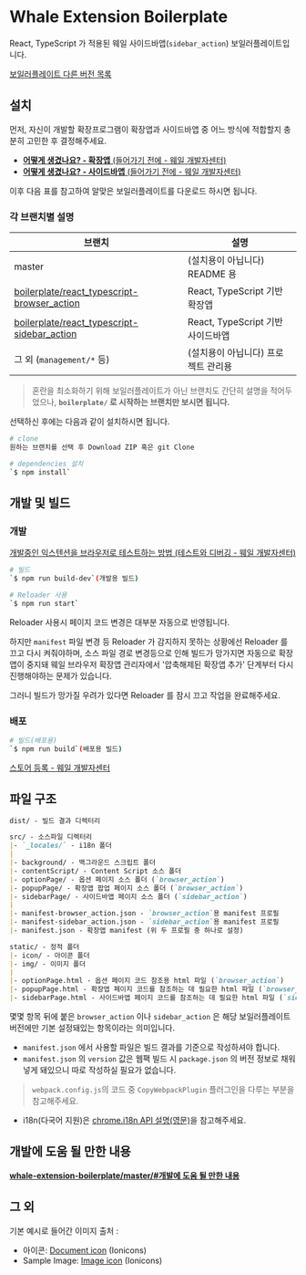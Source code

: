# Whale Extension Boilerplate

React, TypeScript 가 적용된
웨일 사이드바앱(`sidebar_action`)
보일러플레이트입니다.

[보일러플레이트 다른 버전 목록](https://github.com/mate131909/whale-extension-boilerplate)

## 설치

먼저, 자신이 개발할 확장프로그램이 확장앱과 사이드바앱 중
어느 방식에 적합할지 충분히 고민한 후 결정해주세요.

- [**어떻게 생겼나요? - 확장앱** (들어가기 전에 - 웨일 개발자센터)](https://developers.whale.naver.com/getting_started/#%ED%99%95%EC%9E%A5%EC%95%B1)
- [**어떻게 생겼나요? - 사이드바앱** (들어가기 전에 - 웨일 개발자센터)](https://developers.whale.naver.com/getting_started/#%EC%82%AC%EC%9D%B4%EB%93%9C%EB%B0%94%EC%95%B1)

이후 다음 표를 참고하여 알맞은 보일러플레이트를 다운로드 하시면 됩니다.

### 각 브랜치별 설명

| 브랜치                                        | 설명                                |
| --------------------------------------------- | ----------------------------------- |
| master                                        | (설치용이 아닙니다) README 용       |
| [boilerplate/react_typescript-browser_action] | React, TypeScript 기반 확장앱       |
| [boilerplate/react_typescript-sidebar_action] | React, TypeScript 기반 사이드바앱   |
| 그 외 (`management/*` 등)                     | (설치용이 아닙니다) 프로젝트 관리용 |

[boilerplate/react_typescript-browser_action]: https://github.com/mate131909/whale-extension-boilerplate/tree/boilerplate/react_typescript-browser_action
[boilerplate/react_typescript-sidebar_action]: https://github.com/mate131909/whale-extension-boilerplate/tree/boilerplate/react_typescript-sidebar_action

> 혼란을 최소화하기 위해 보일러플레이트가 아닌 브랜치도 간단히 설명을 적어두었으나,
> **`boilerplate/` 로 시작하는 브랜치만 보시면 됩니다.**

선택하신 후에는 다음과 같이 설치하시면 됩니다.

```sh
# clone
원하는 브랜치를 선택 후 Download ZIP 혹은 git Clone

# dependencies 설치
`$ npm install`
```

## 개발 및 빌드

### 개발

[개발중인 익스텐션을 브라우저로 테스트하는 방법 (테스트와 디버깅 - 웨일 개발자센터)](https://developers.whale.naver.com/tutorials/debugging/)

```sh
# 빌드
`$ npm run build-dev`(개발용 빌드)

# Reloader 사용
`$ npm run start`
```

Reloader 사용시 페이지 코드 변경은 대부분 자동으로 반영됩니다.

하지만 `manifest` 파일 변경 등 Reloader 가 감지하지 못하는 상황에선 Reloader 를 끄고 다시 켜줘야하며,
소스 파일 경로 변경등으로 인해 빌드가 망가지면 자동으로 확장앱이 중지돼
웨일 브라우저 확장앱 관리자에서 '압축해제된 확장앱 추가' 단계부터 다시 진행해야하는 문제가 있습니다.

그러니 빌드가 망가질 우려가 있다면 Reloader 를 잠시 끄고 작업을 완료해주세요.

### 배포

```sh
# 빌드(배포용)
`$ npm run build`(배포용 빌드)
```

[스토어 등록 - 웨일 개발자센터](https://developers.whale.naver.com/distribution/)

## 파일 구조

```md
dist/ - 빌드 결과 디렉터리

src/ - 소스파일 디렉터리
|- `_locales/` - i18n 폴더
|
|- background/ - 백그라운드 스크립트 폴더
|- contentScript/ - Content Script 소스 폴더
|- optionPage/ - 옵션 페이지 소스 폴더 (`browser_action`)
|- popupPage/ - 확장앱 팝업 페이지 소스 폴더 (`browser_action`)
|- sidebarPage/ - 사이드바앱 페이지 소스 폴더 (`sidebar_action`)
|
|- manifest-browser_action.json - `browser_action`용 manifest 프로필
|- manifest-sidebar_action.json - `sidebar_action`용 manifest 프로필
|- manifest.json - 확장앱 manifest (위 두 프로필 중 하나로 설정)

static/ - 정적 폴더
|- icon/ - 아이콘 폴더
|- img/ - 이미지 폴더
|
|- optionPage.html - 옵션 페이지 코드 참조용 html 파일 (`browser_action`)
|- popupPage.html - 확장앱 페이지 코드를 참조하는 데 필요한 html 파일 (`browser_action`)
|- sidebarPage.html - 사이드바앱 페이지 코드를 참조하는 데 필요한 html 파일 (`sidebar_action`)
```

몇몇 항목 뒤에 붙은 `browser_action` 이나 `sidebar_action` 은
해당 보일러플레이트 버전에만 기본 설정돼있는 항목이라는 의미입니다.

- `manifest.json` 에서 사용할 파일은 빌드 결과를 기준으로 작성하셔야 합니다.
- `manifest.json` 의 `version` 값은 웹팩 빌드 시 `package.json` 의 버전 정보로
  채워넣게 돼있으니 따로 작성하실 필요가 없습니다.

> `webpack.config.js`의 코드 중 `CopyWebpackPlugin` 플러그인을 다루는 부분을 참고해주세요.

- i18n(다국어 지원)은 [chrome.i18n API 설명(영문)](https://developer.chrome.com/extensions/i18n)을 참고해주세요.

## 개발에 도움 될 만한 내용

[**whale-extension-boilerplate/master/#개발에 도움 될 만한 내용**](https://github.com/mate131909/whale-extension-boilerplate/tree/master#%EA%B0%9C%EB%B0%9C%EC%97%90-%EB%8F%84%EC%9B%80-%EB%90%A0-%EB%A7%8C%ED%95%9C-%EB%82%B4%EC%9A%A9)

## 그 외

기본 예시로 들어간 이미지 출처 :

- 아이콘: [Document icon](https://www.iconfinder.com/icons/211657/document_icon) (Ionicons)
- Sample Image: [Image icon](https://www.iconfinder.com/icons/211677/image_icon) (Ionicons)
